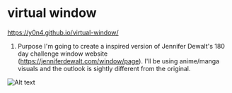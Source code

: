 # virtual window

https://y0n4.github.io/virtual-window/

1. Purpose
I'm going to create a inspired version of Jennifer Dewalt's 180 day challenge window website (https://jenniferdewalt.com/window/page). I'll be using anime/manga visuals and the outlook is sightly different from the original.

![Alt text](http://oi68.tinypic.com/wtcf7p.jpg "Optional title")
